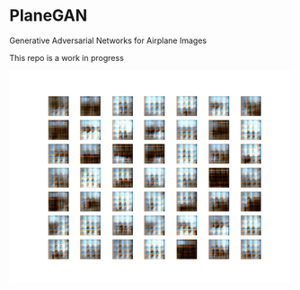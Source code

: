 # PlaneGAN

Generative Adversarial Networks for Airplane Images

This repo is a work in progress

![alt text](https://github.com/AdamPeetz/imagehosting/blob/main/DCGANGIF.gif) <br>
